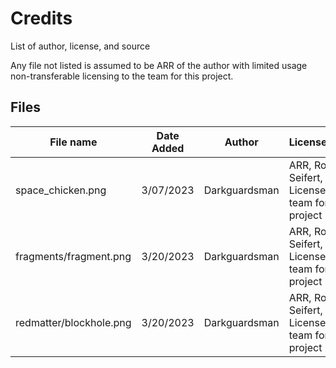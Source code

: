 # Credits

List of author, license, and source

Any file not listed is assumed to be ARR of the author with limited usage non-transferable licensing to the team for this project.

## Files

| File name               | Date Added | Author        | License/Owner                                      |
|-------------------------|------------|---------------|----------------------------------------------------|
| space_chicken.png       | 3/07/2023  | Darkguardsman | ARR, Robin Seifert, Licensed to team for project   |
| fragments/fragment.png  | 3/20/2023  | Darkguardsman | ARR, Robin Seifert, Licensed to team for project   |
| redmatter/blockhole.png | 3/20/2023  | Darkguardsman | ARR, Robin Seifert, Licensed to team for project   |